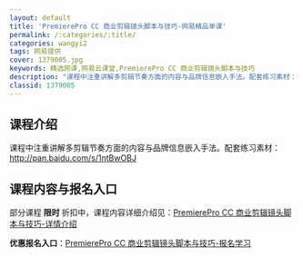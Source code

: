 ```yaml
---
layout: default
title: 'PremierePro CC 商业剪辑镜头脚本与技巧-网易精品单课'
permalink: /:categories/:title/
categories: wangyi2
tags: 网易提供
cover: 1379005.jpg
keywords: 精选网课,网易云课堂,PremierePro CC 商业剪辑镜头脚本与技巧
description: "课程中注重讲解多剪辑节奏方面的内容与品牌信息嵌入手法。配套练习素材：http://pan.baidu.com/s/1ntBwOBJPremiereProCC商业剪辑镜头脚本与技巧"
classid: 1379005
---
```


## 课程介绍

课程中注重讲解多剪辑节奏方面的内容与品牌信息嵌入手法。配套练习素材：http://pan.baidu.com/s/1ntBwOBJ

## 课程内容与报名入口

部分课程 **限时** 折扣中，课程内容详细介绍见：[PremierePro CC 商业剪辑镜头脚本与技巧-详情介绍](https://study.163.com/course/introduction/1379005.htm?share=1&shareId=1025206652&utm_campaign=share&utm_medium=iphoneShare&utm_source=&utm_u=1025206652)

**优惠报名入口**：[PremierePro CC 商业剪辑镜头脚本与技巧-报名学习](https://study.163.com/course/introduction/1379005.htm?share=1&shareId=1025206652&utm_campaign=share&utm_medium=iphoneShare&utm_source=&utm_u=1025206652)

